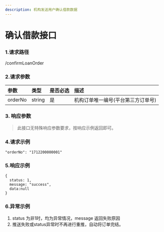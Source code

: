 ```yaml
---
description: 机构发送用户确认借款数据
---
```


# 确认借款接口

### 1.请求路径

/confirmLoanOrder

### 2.请求参数

| 参数 | 类型 | 是否必选 | 描述 |
| :--- | :--- | :--- | :--- |
| orderNo | string | 是 | 机构订单唯一编号\(平台第三方订单号\) |

### 3. 响应参数

> 此接口无特殊响应参数要求，按响应示例返回即可。

### 4.请求示例

```text
"orderNo": "1712200000001"
```

### 5.响应示例

```text
{
  status: 1,
  message: "success",
  data:null
}
```

### 6.异常示例

1. status 为非1时，均为异常情况，message 返回失败原因
2. 推送失败或status异常时不再进行重推，自动将订单完结。


